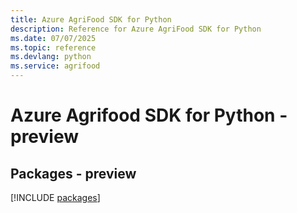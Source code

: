 ```yaml
---
title: Azure AgriFood SDK for Python
description: Reference for Azure AgriFood SDK for Python
ms.date: 07/07/2025
ms.topic: reference
ms.devlang: python
ms.service: agrifood
---
```

# Azure Agrifood SDK for Python - preview
## Packages - preview
[!INCLUDE [packages](agrifood-index.md)]